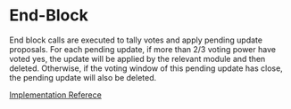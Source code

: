 <!--
order: 3
-->

# End-Block

End block calls are executed to tally votes and apply pending update proposals. For each pending update, if more than 2/3 voting power have voted yes, the update will be applied by the relevant module and then deleted. Otherwise, if the voting window of this pending update has close, the pending update will also be deleted.

[Implementation Referece](https://github.com/celer-network/sgn-v2/blob/f9f76fb10d/x/sync/abci.go#L12-L48)